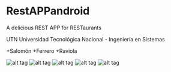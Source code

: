 RestAPPandroid
==============

A delicious REST APP for RESTaurants

UTN Universidad Tecnológica Nacional - Ingeniería en Sistemas

+Salomón
+Ferrero
+Raviola



![alt tag](https://raw.githubusercontent.com/feresr/RestAPP-android/master/pics/Screenshot_2015-01-13-18-47-04.png)
![alt tag](https://raw.githubusercontent.com/feresr/RestAPP-android/master/pics/Screenshot_2015-01-13-18-47-09.png)
![alt tag](https://raw.githubusercontent.com/feresr/RestAPP-android/master/pics/Screenshot_2015-01-13-18-25-12.png)
![alt tag](https://raw.githubusercontent.com/feresr/RestAPP-android/master/pics/Screenshot_2015-01-13-18-25-29.png)
![alt tag](https://raw.githubusercontent.com/feresr/RestAPP-android/master/pics/Screenshot_2015-01-13-18-25-36.png)
